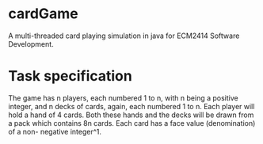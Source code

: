 # cardGame
A multi-threaded card playing simulation in java for ECM2414 Software Development.

# Task specification
The game has n players, each numbered 1 to n, with n being a positive integer, and n decks of cards, again, each numbered 1 to n. Each player will hold a hand of 4 cards. Both these hands and the decks will be drawn from a pack which contains 8n cards. Each card has a face value (denomination) of a non- negative integer^1.
